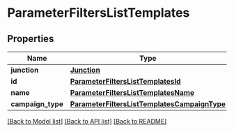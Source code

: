 # ParameterFiltersListTemplates


## Properties

Name | Type | Description | Notes
------------ | ------------- | ------------- | -------------
**junction** | [**Junction**](Junction.md) |  | [optional] 
**id** | [**ParameterFiltersListTemplatesId**](ParameterFiltersListTemplatesId.md) |  | [optional] 
**name** | [**ParameterFiltersListTemplatesName**](ParameterFiltersListTemplatesName.md) |  | [optional] 
**campaign_type** | [**ParameterFiltersListTemplatesCampaignType**](ParameterFiltersListTemplatesCampaignType.md) |  | [optional] 

[[Back to Model list]](../README.md#documentation-for-models) [[Back to API list]](../README.md#documentation-for-api-endpoints) [[Back to README]](../README.md)


